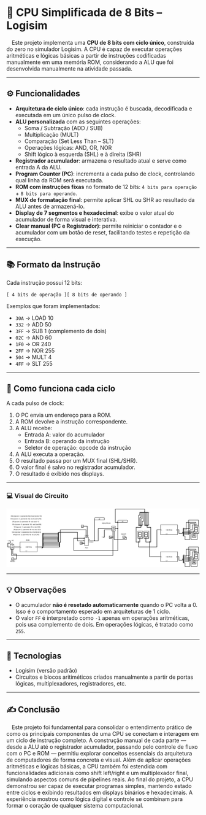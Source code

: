 # 🧠 CPU Simplificada de 8 Bits – Logisim

&emsp;Este projeto implementa uma **CPU de 8 bits com ciclo único**, construída do zero no simulador Logisim. A CPU é capaz de executar operações aritméticas e lógicas básicas a partir de instruções codificadas manualmente em uma memória ROM, considerando a ALU que foi desenvolvida manualmente na atividade passada.

---

## ⚙️ Funcionalidades

- **Arquitetura de ciclo único**: cada instrução é buscada, decodificada e executada em um único pulso de clock.
- **ALU personalizada** com as seguintes operações:
  - Soma / Subtração (ADD / SUB)
  - Multiplicação (MULT)
  - Comparação (Set Less Than – SLT)
  - Operações lógicas: AND, OR, NOR
  - Shift lógico à esquerda (SHL) e à direita (SHR)
- **Registrador acumulador**: armazena o resultado atual e serve como entrada A da ALU.
- **Program Counter (PC)**: incrementa a cada pulso de clock, controlando qual linha da ROM será executada.
- **ROM com instruções fixas** no formato de 12 bits: `4 bits para operação` + `8 bits para operando`.
- **MUX de formatação final**: permite aplicar SHL ou SHR ao resultado da ALU antes de armazená-lo.
- **Display de 7 segmentos e hexadecimal**: exibe o valor atual do acumulador de forma visual e interativa.
- **Clear manual (PC e Registrador)**: permite reiniciar o contador e o acumulador com um botão de reset, facilitando testes e repetição da execução.

---

## 📚 Formato da Instrução

Cada instrução possui 12 bits:

```
[ 4 bits de operação ][ 8 bits de operando ]
```

Exemplos que foram implementados:
- `30A` → LOAD 10
- `332` → ADD 50
- `3FF` → SUB 1 (complemento de dois)
- `02C` → AND 60
- `1F0` → OR 240
- `2FF` → NOR 255
- `504` → MULT 4
- `4FF` → SLT 255



---

## 🧪 Como funciona cada ciclo

A cada pulso de clock:
1. O PC envia um endereço para a ROM.
2. A ROM devolve a instrução correspondente.
3. A ALU recebe:
   - Entrada A: valor do acumulador
   - Entrada B: operando da instrução
   - Seletor de operação: opcode da instrução
4. A ALU executa a operação.
5. O resultado passa por um MUX final (SHL/SHR).
6. O valor final é salvo no registrador acumulador.
7. O resultado é exibido nos displays.

---

### 💻 Visual do Circuito

![Visão geral do circuito da CPU](imagemCPU.png)

---

## 💡 Observações

- O acumulador **não é resetado automaticamente** quando o PC volta a 0. Isso é o comportamento esperado em arquiteturas de 1 ciclo.
- O valor `FF` é interpretado como `-1` apenas em operações aritméticas, pois usa complemento de dois. Em operações lógicas, é tratado como `255`.

---

## 🧰 Tecnologias

- Logisim (versão padrão)
- Circuitos e blocos aritiméticos criados manualmente a partir de portas lógicas, multiplexadores, registradores, etc.

---

## ✍️ Conclusão 
&emsp;Este projeto foi fundamental para consolidar o entendimento prático de como os principais componentes de uma CPU se conectam e interagem em um ciclo de instrução completo. A construção manual de cada parte — desde a ALU até o registrador acumulador, passando pelo controle de fluxo com o PC e ROM — permitiu explorar conceitos essenciais da arquitetura de computadores de forma concreta e visual. Além de aplicar operações aritméticas e lógicas básicas, a CPU também foi estendida com funcionalidades adicionais como shift left/right e um multiplexador final, simulando aspectos comuns de pipelines reais. Ao final do projeto, a CPU demonstrou ser capaz de executar programas simples, mantendo estado entre ciclos e exibindo resultados em displays binários e hexadecimais. A experiência mostrou como lógica digital e controle se combinam para formar o coração de qualquer sistema computacional.
